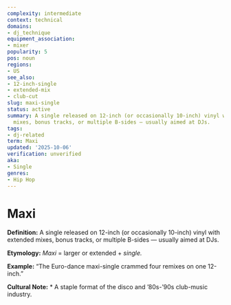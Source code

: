```yaml
---
complexity: intermediate
context: technical
domains:
- dj_technique
equipment_association:
- mixer
popularity: 5
pos: noun
regions:
- US
see_also:
- 12-inch-single
- extended-mix
- club-cut
slug: maxi-single
status: active
summary: A single released on 12-inch (or occasionally 10-inch) vinyl with extended
  mixes, bonus tracks, or multiple B-sides — usually aimed at DJs.
tags:
- dj-related
term: Maxi
updated: '2025-10-06'
verification: unverified
aka:
- Single
genres:
- Hip Hop
---
```


# Maxi

**Definition:** A single released on 12-inch (or occasionally 10-inch) vinyl with extended mixes, bonus tracks, or multiple B-sides — usually aimed at DJs.

**Etymology:** *Maxi* = larger or extended + *single.*

**Example:** “The Euro-dance maxi-single crammed four remixes on one 12-inch.”

**Cultural Note:** * A staple format of the disco and ’80s-’90s club-music industry.

